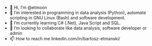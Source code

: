 - 👋 Hi, I’m @etmoon
- 👀 I’m interested in programming in data analysis (Python), automate scripting in GNU Linux (Bash) and software development.
- 🌱 I’m currently learning C# (.Net), Java Script and SQL.
- 💞️ I’m looking to collaborate like data analysis, software developer or admin
- 📫 How to reach me linkedin.com/in/bartosz-etmanski/

<!---
etmoon/etmoon is a ✨ special ✨ repository because its `README.md` (this file) appears on your GitHub profile.
You can click the Preview link to take a look at your changes.
--->
